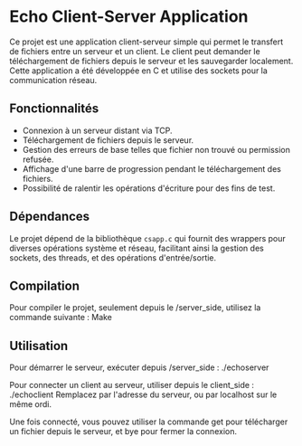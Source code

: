 # Echo Client-Server Application

Ce projet est une application client-serveur simple qui permet le transfert de fichiers entre un serveur et un client. Le client peut demander le téléchargement de fichiers depuis le serveur et les sauvegarder localement. Cette application a été développée en C et utilise des sockets pour la communication réseau.

## Fonctionnalités

- Connexion à un serveur distant via TCP.
- Téléchargement de fichiers depuis le serveur.
- Gestion des erreurs de base telles que fichier non trouvé ou permission refusée.
- Affichage d'une barre de progression pendant le téléchargement des fichiers.
- Possibilité de ralentir les opérations d'écriture pour des fins de test.

## Dépendances

Le projet dépend de la bibliothèque `csapp.c` qui fournit des wrappers pour diverses opérations système et réseau, facilitant ainsi la gestion des sockets, des threads, et des opérations d'entrée/sortie.

## Compilation

Pour compiler le projet, seulement depuis le /server_side, utilisez la commande suivante :
Make

## Utilisation

Pour démarrer le serveur, exécuter depuis /server_side :
./echoserver 

Pour connecter un client au serveur, utiliser depuis le client_side :
./echoclient <hostname>
Remplacez <hostname> par l'adresse du serveur, ou par localhost sur le même ordi.

Une fois connecté, vous pouvez utiliser la commande get <filename> pour télécharger un fichier depuis le serveur, et bye pour fermer la connexion.


